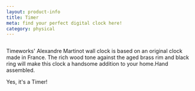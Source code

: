 ```yaml
---
layout: product-info
title: Timer
meta: find your perfect digital clock here!
category: physical
---
```


<img class="img-product" src="{{site.baseurl}}/images/wall-clocks/clock1.jpg" alt=""> 

Timeworks' Alexandre Martinot wall clock is based on an original clock made in France. The rich wood tone against the aged brass rim and black ring will make this clock a handsome addition to your home.Hand assembled.

Yes, it's a Timer!
